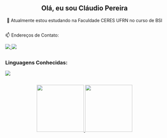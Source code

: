 <h2 align="center"> 
  Olá, eu sou Cláudio Pereira 
</h2>

  <p align="center"> 🌱 Atualmente estou estudando na Faculdade CERES UFRN no curso de BSI </p>

##

  📫 Endereços de Contato:
  
  <a href="mailto:claudioaraujo0109@gmail.com">
    <img src="https://img.shields.io/badge/Gmail-D14836?style=for-the-badge&logo=gmail&logoColor=white">
  </a>
  <a href="https://www.instagram.com/claudio_mtr" target="_blank"><img src="https://img.shields.io/badge/-Instagram-%23E4405F?style=for-the-badge&logo=instagram&logoColor=white">
  </a>
  

##

  <h3> Linguagens Conhecidas: </h3>
    
 <p>
   <a href="https://skillicons.dev">
      <img src="https://skillicons.dev/icons?i=python,c" />
    </a>
 </p>

##

<div align="center" width="100vh">
  <a href="https://github.com/Claudio-Arauj">
  <img height="150em" src="https://github-readme-stats.vercel.app/api?username=Claudio-Arauj&show_icons=true&theme=dark&include_all_commits=true&count_private=true"/>
  <img height="150em" src="https://github-readme-stats.vercel.app/api/top-langs/?username=Claudio-Arauj&layout=compact&langs_count=7&theme=dark"/>
</div>

